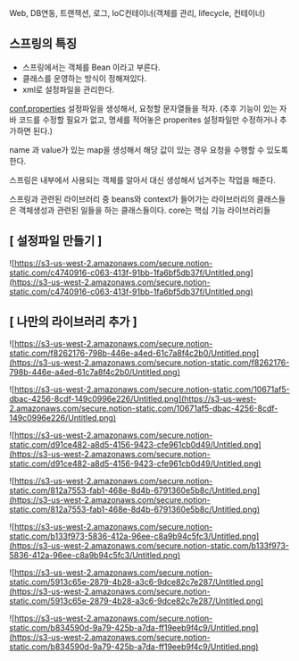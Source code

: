 Web, DB연동, 트랜잭션, 로그, IoC컨테이너(객체를 관리, lifecycle, 컨테이너)

## 스프링의 특징

- 스프링에서는 객체를 Bean 이라고 부른다.
- 클래스를 운영하는 방식이 정해져있다.
- xml로 설정파일을 관리한다.

[conf.properties](http://conf.properties) 설정파일을 생성해서, 요청할 문자열들을 적자. (추후 기능이 있는 자바 코드를 수정할 필요가 없고, 명세를 적어놓은 properites 설정파일만 수정하거나 추가하면 된다.)

name 과 value가 있는 map을 생성해서 해당 값이 있는 경우 요청을 수행할 수 있도록 한다.

스프링은 내부에서 사용되는 객체를 알아서 대신 생성해서 넘겨주는 작업을 해준다.

스프링과 관련된 라이브러리 중 beans와 context가 들어가는 라이브러리의 클래스들은 객체생성과 관련된 일들을 하는 클래스들이다. core는 핵심 기능 라이브러리들

## [ 설정파일 만들기 ]

![https://s3-us-west-2.amazonaws.com/secure.notion-static.com/c4740916-c063-413f-91bb-1fa6bf5db37f/Untitled.png](https://s3-us-west-2.amazonaws.com/secure.notion-static.com/c4740916-c063-413f-91bb-1fa6bf5db37f/Untitled.png)

## [ 나만의 라이브러리 추가 ]

![https://s3-us-west-2.amazonaws.com/secure.notion-static.com/f8262176-798b-446e-a4ed-61c7a8f4c2b0/Untitled.png](https://s3-us-west-2.amazonaws.com/secure.notion-static.com/f8262176-798b-446e-a4ed-61c7a8f4c2b0/Untitled.png)

![https://s3-us-west-2.amazonaws.com/secure.notion-static.com/10671af5-dbac-4256-8cdf-149c0996e226/Untitled.png](https://s3-us-west-2.amazonaws.com/secure.notion-static.com/10671af5-dbac-4256-8cdf-149c0996e226/Untitled.png)

![https://s3-us-west-2.amazonaws.com/secure.notion-static.com/d91ce482-a8d5-4156-9423-cfe961cb0d49/Untitled.png](https://s3-us-west-2.amazonaws.com/secure.notion-static.com/d91ce482-a8d5-4156-9423-cfe961cb0d49/Untitled.png)

![https://s3-us-west-2.amazonaws.com/secure.notion-static.com/812a7553-fab1-468e-8d4b-6791360e5b8c/Untitled.png](https://s3-us-west-2.amazonaws.com/secure.notion-static.com/812a7553-fab1-468e-8d4b-6791360e5b8c/Untitled.png)

![https://s3-us-west-2.amazonaws.com/secure.notion-static.com/b133f973-5836-412a-96ee-c8a9b94c5fc3/Untitled.png](https://s3-us-west-2.amazonaws.com/secure.notion-static.com/b133f973-5836-412a-96ee-c8a9b94c5fc3/Untitled.png)

![https://s3-us-west-2.amazonaws.com/secure.notion-static.com/5913c65e-2879-4b28-a3c6-9dce82c7e287/Untitled.png](https://s3-us-west-2.amazonaws.com/secure.notion-static.com/5913c65e-2879-4b28-a3c6-9dce82c7e287/Untitled.png)

![https://s3-us-west-2.amazonaws.com/secure.notion-static.com/b834590d-9a79-425b-a7da-ff19eeb9f4c9/Untitled.png](https://s3-us-west-2.amazonaws.com/secure.notion-static.com/b834590d-9a79-425b-a7da-ff19eeb9f4c9/Untitled.png)